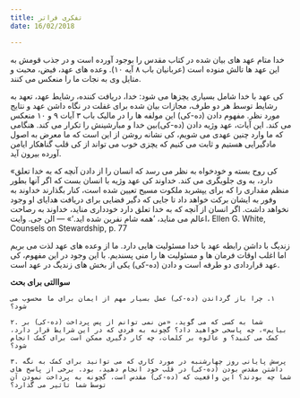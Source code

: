 ```yaml
---
title: تفکری فراتر
date: 16/02/2018

---
```


خدا متام عهد های بیان شده در کتاب مقدس را بوجود آورده است و در جذب قومش به این عهد ها تالش منوده است (عربانیان باب ۸ آیه ۱۰). وعده های عهد، فیض، محبت و متایل وی به نجات ما را منعکس می کنند.

کی عهد با خدا شامل بسیاری یچزها می شود: خدا، دریافت کننده، رشایط عهد، تعهد به رشایط توسط هر دو طرف، مجازات بیان شده برای غفلت در نگاه داشن عهد و نتایج مورد نظر. مفهوم دادن (ده-کی) این مولفه ها را در مالیک باب ۳ آیات ۹ و ۱۰ منعکس می کند. این آیات، عهد وژیه دادن (ده-کی)بین خدا و مبارشینش را تکرار می کند. هنگامی که ما وارد چنین عهدی می شویم، کی نشانه روشن از این است که ما  معرض به اصول مادگیرایی هستیم و ثابت می کنیم که یچزی خوب می تواند از کی قلب گناهکار ایامن آورده بیرون آید.

«کی روح بسته و خودخواه به نظر می رسد که انسان را از دادن آنچه که به خدا تعلق دارد، به وی جلویگری می کند. خداوند کی عهد وژیه با انسان بست که اگر آنها بطور منظم مقداری را که برای یپشربد ملکوت مسیح تعیین شده است، کنار بگذارند خداوند به وفور به ایشان برکت خواهد داد تا جایی که دگیر فضایی برای دریافت هدایای او وجود نخواهد داشت. اگر انسان از آنچه که به خدا تعلق دارد خودداری مناید، خداوند به رصاحت اعالم می مناید، ’همه شام نفرین شده  اید.‘» — الن جی. وایت، Ellen G. White, Counsels on Stewardship, p. 77

زندیگ با داشن رابطه عهد با خدا مسئولیت هایی دارد. ما از وعده های عهد لذت می بریم اما اغلب اوقات فرمان ها و مسئولیت ها را منی پسندیم. با این وجود در این مفهوم، کی عهد قراردادی دو طرفه است و دادن (ده-کی) یکی از بخش های زندیگ در عهد است.

**سواالتی برای بحث**

`١. چرا باز گرداندن (ده-کی) عمل بسیار مهم از ایمان برای ما محسوب می شود؟`

`۲. شما به کسی که می گوید، «من نمی توانم از پس پرداخت (ده-کی) بر بیایم»، چه پاسخی خواهید داد؟ گچونه به فردی که در این شرایط قرار دارد، کمک می کنید؟ و عالوه بر کلمات، چه کار دگیری ممکن است برای کمک انجام شود؟`

`۳. پرسش پایانی روز چهارشنبه در مورد کاری که می توانید برای کمک به نگه داشتن مقدس بودن (ده-کی) در قلب خود انجام دهید، بود. برخی از پاسخ های شما چه بودند؟ این واقعیت که (ده-کی) مقدس است، گچونه به پرداخت نمودن آن توسط شما تاثیر می گذارد؟`